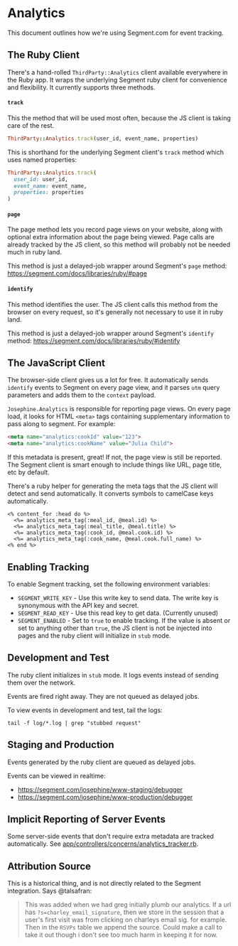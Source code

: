 # Analytics

This document outlines how we're using Segment.com for event tracking.

## The Ruby Client

There's a hand-rolled `ThirdParty::Analytics` client available everywhere in the Ruby app. It wraps the underlying Segment ruby client for convenience and flexibility. It currently supports three methods.

#### `track`

This the method that will be used most often, because the JS client is taking care of the rest.

```ruby
ThirdParty::Analytics.track(user_id, event_name, properties)
```

This is shorthand for the underlying Segment client's `track` method which uses named properties:

```ruby
ThirdParty::Analytics.track(
  user_id: user_id,
  event_name: event_name,
  properties: properties
)
```

#### `page`

The page method lets you record page views on your website, along with optional extra information about the page being viewed. Page calls are already tracked by the JS client, so this method will probably not be needed much in ruby land.

This method is just a delayed-job wrapper around Segment's `page` method: https://segment.com/docs/libraries/ruby/#page

#### `identify`

This method identifies the user. The JS client calls this method from the browser on every request, so it's generally not necessary to use it in ruby land.

This method is just a delayed-job wrapper around Segment's `identify` method: https://segment.com/docs/libraries/ruby/#identify

## The JavaScript Client

The browser-side client gives us a lot for free. It automatically sends `identify` events to Segment on every page view, and it parses `utm` query parameters and adds them to the `context` payload.

`Josephine.Analytics` is responsible for reporting page views. On every page load, it looks
for HTML `<meta>` tags containing supplementary information to pass along to segment. For example:

```html
<meta name="analytics:cookId" value="123">
<meta name="analytics:cookName" value="Julia Child">
```

If this metadata is present, great! If not, the page view is still be reported. The Segment client is smart enough to include things like URL, page title, etc by default.

There's a ruby helper for generating the meta tags that the JS client will detect and send automatically. It converts symbols to camelCase keys automatically.

```erb
<% content_for :head do %>
  <%= analytics_meta_tag(:meal_id, @meal.id) %>
  <%= analytics_meta_tag(:meal_title, @meal.title) %>
  <%= analytics_meta_tag(:cook_id, @meal.cook.id) %>
  <%= analytics_meta_tag(:cook_name, @meal.cook.full_name) %>
<% end %>
```

## Enabling Tracking

To enable Segment tracking, set the following environment variables:

- `SEGMENT_WRITE_KEY` - Use this write key to send data. The write key is synonymous with the API key and secret.
- `SEGMENT_READ_KEY` - Use this read key to get data. (Currently unused)
- `SEGMENT_ENABLED` - Set to `true` to enable tracking. If the value is absent or set to anything other than `true`, the JS client is not be injected into pages and the ruby client will initialize in `stub` mode.

## Development and Test

The ruby client initializes in `stub` mode. It logs events instead of sending them over the network.

Events are fired right away. They are not queued as delayed jobs.

To view events in development and test, tail the logs:

```
tail -f log/*.log | grep "stubbed request"
```

## Staging and Production

Events generated by the ruby client are queued as delayed jobs.

Events can be viewed in realtime:

- https://segment.com/josephine/www-staging/debugger
- https://segment.com/josephine/www-production/debugger

## Implicit Reporting of Server Events

Some server-side events that don't require extra metadata are tracked automatically. See [app/controllers/concerns/analytics_tracker.rb](app/controllers/concerns/analytics_tracker.rb).

## Attribution Source

This is a historical thing, and is not directly related to the Segment integration. Says @talsafran:

> This was added when we had greg initially plumb our analytics. If a url has `?s=charley_email_signature`, then we store in the session that a user's first visit was from clicking on charleys email sig. for example. Then in the `RSVPs` table we append the source. Could make a call to take it out though i don't see too much harm in keeping it for now.
